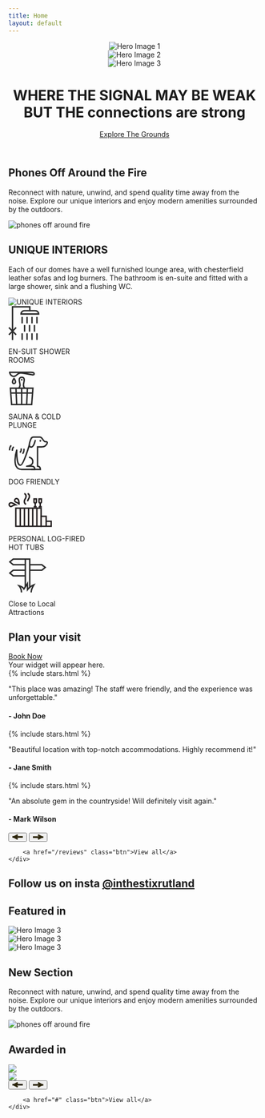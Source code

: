 ```yaml
---
title: Home
layout: default
---
```


<!-- Hero Section -->
<header class="hero">
    <div class="carousel">
        <div class="carousel-slide active">
            <img src="assets/images/ITS-carousel-home.jpg" alt="Hero Image 1">
        </div>
        <div class="carousel-slide">
            <img src="assets/images/DSC8899-Edit.jpg" alt="Hero Image 2">
        </div>
        <div class="carousel-slide">
            <img src="assets/images/DSC9064-Edit.jpg" alt="Hero Image 3">
        </div>
    </div>
    <div class="hero-text">
        <h1>WHERE THE SIGNAL MAY BE WEAK BUT THE <span class="homemade-apple">connections are strong</span></h1>
        <a href="#" class="btn">Explore The Grounds</a>
    </div>
</header>

<!-- About Section -->
<section class="about ripped">
    <div class="container">
        <h2>Phones Off Around the Fire</h2>
        <p>Reconnect with nature, unwind, and spend quality time away from the noise. Explore our unique interiors and enjoy modern amenities surrounded by the outdoors.</p>
    </div>
    <div class="image-par ripped flipped">
        <img data-speed="0.5" class="img-parallax" src="assets/images/phones-off-fire.jpg" alt="phones off around fire">
    </div>
</section>
<!-- About Section -->
<section class="about ripped">
    <div class="container">
        <h2>UNIQUE INTERIORS</h2>
        <p>Each of our domes have a well furnished lounge area, with chesterfield leather sofas and log burners. The bathroom is en-suite and fitted with a large shower, sink and a flushing WC.</p>
    </div>
    <div class="image-par ripped flipped">
        <img data-speed="0.5" class="img-parallax" src="assets/images/interiors.jpg" alt="UNIQUE INTERIORS">
    </div>
</section>
<!-- Amenities Section -->
<section class="amenities ripped after-ripped">
    <div class="container flex">
        <div class="amenity">
            <svg width="62" height="68" viewBox="0 0 62 68" fill="none" xmlns="http://www.w3.org/2000/svg"><path d="M8.21 67.66V1.41h34.58v8.73" stroke="#2B2B2B" stroke-width="2.83" stroke-miterlimit="10"/><path d="M60.44 15.77c0-3.71-3.01-6.72-6.72-6.72H31.94c-3.71 0-6.71 3.01-6.71 6.72h35.21ZM27.4 21.41v13.2M15.42 42.81 1 57.22M1 42.8l14.42 14.42M37.27 21.41v13.2M47.14 21.41v13.2M57 21.41v13.2M27.4 54.19V67.4M37.27 54.19V67.4M47.14 54.19V67.4M57 54.19V67.4M32.34 37.8V51M42.2 37.8V51M52.07 37.8V51" stroke="#2B2B2B" stroke-width="2.83" stroke-miterlimit="10"/></svg>
            <p>EN-SUIT SHOWER <br>ROOMS</p>
        </div>
        <div class="amenity">
            <svg width="53" height="68" viewBox="0 0 53 68" fill="none" xmlns="http://www.w3.org/2000/svg"><path d="M46.49 66.57H6.45l-2.49-32.6h45.07l-2.54 32.6ZM26.49 33.97v32.6M37.97 33.97l-1.44 32.6M16.54 66.57l-1.44-32.6M4.52 43.66h43.94" stroke="#2B2B2B" stroke-width="2.83" stroke-miterlimit="10"/><path d="M33.13 33.97s-3-1.96-3-6.21 1.5-6.39 1.5-10.64c0-4.93-4.32-4.93-4.78-4.93h-.36c-.47 0-4.78 0-4.78 4.93 0 4.25 1.5 6.39 1.5 10.64 0 4.25-3 6.21-3 6.21M2.38 2.27s1.54 8.65 9.12 7.99c5.26-.45 6.11-5.96 11.62-6.51C28.63 3.2 45.72 6.8 47 7.04c1.28.24 4.44.69 4.42-1.87-.02-2.85-4.47-2.91-6.13-2.91H2.39l-.01.01ZM11.2 14.71s-3.62 4.76-2.93 7.63c.25 1.06 1.1 2.34 2.93 2.34s2.69-1.3 2.94-2.38c.65-2.88-2.94-7.59-2.94-7.59Z" stroke="#2B2B2B" stroke-width="2.83" stroke-miterlimit="10"/><path d="M28.43 16.95c0-.99-.8-1.79-1.79-1.79s-1.79.8-1.79 1.79.8 1.8 1.79 1.8 1.79-.8 1.79-1.8Z" fill="#2B2B2B"/></svg>
            <p>SAUNA & COLD <br>PLUNGE</p>
        </div>
        <div class="amenity">
            <svg width="80" height="68" viewBox="0 0 80 68" fill="none" xmlns="http://www.w3.org/2000/svg"><path d="M53.89 7.55s-2.88 12.54-6.91 13.75c-1.3.39-2.04.23-2.88.03-.64-.16-2.35-.74-2.35-3.82 0-4.7 3.4-12.28 3.4-12.28s1.14-3.66 4.96-3.66h12.71s2.78.06 4.98 3.39c2.38 3.6 3.94 5.92 5.96 5.92h2.02c1.29 0 2.97 1.67 1.32 4.07-2.11 3.07-3.83 6.31-10.88 6.31H58.2v38.65c3.63 0 5.62 2.2 5.62 6.34H45.27" stroke="#2B2B2B" stroke-width="2.83" stroke-miterlimit="10"/><path d="M65.62 9.09c0-.99-.8-1.79-1.79-1.79s-1.79.8-1.79 1.79.8 1.79 1.79 1.79 1.79-.8 1.79-1.79Z" fill="#2B2B2B"/><path d="M41.75 17.51s-11.48 39.92-17.61 40.3c-6.13.38-7.56-12.77-7.56-30.08 0 0-11.93 38.43 9.7 38.52H52.8c0-3.54-1.88-6.36-6.26-6.36H36.51s12.24-.41 12.24-9.17c0-8.03-7.81-8.84-7.81-8.84" stroke="#2B2B2B" stroke-width="2.83" stroke-linejoin="round"/><path d="M10.87 21.12s-3.73 2.49-2.79 7.76M5.82 18.28s-4 2.84-3.54 9.8M22.96 32.37s3.55-2.73 2.26-7.94M28.15 34.85s3.8-3.1 2.86-10.02" stroke="#2B2B2B" stroke-width="2.83" stroke-miterlimit="10"/></svg>
            <p>DOG FRIENDLY</p>
        </div>
        <div class="amenity">
            <svg width="87" height="69" viewBox="0 0 87 69" fill="none" xmlns="http://www.w3.org/2000/svg"><path d="M65.33 30.72H14.82V66.8h50.51V30.72Z" fill="#FFFAF6" stroke="#231F20" stroke-width="2.8" stroke-miterlimit="10"/><path d="M48.61 30.72V66.8M56.9 30.72V66.8M40.32 30.72V66.8M32.03 30.72V66.8M23.74 30.72V66.8" stroke="#231F20" stroke-width="2.78" stroke-linejoin="round"/><path d="M75.41 46.81H65.33v20h10.08v-20ZM85.49 56.81H75.41v10h10.08v-10Z" fill="#FFFAF6" stroke="#231F20" stroke-width="2.8" stroke-miterlimit="10"/><path d="M38.51 16.94v-.05c0-4.4 3.51-5.21 3.51-9.65s-3.51-5.92-3.51-5.92" fill="#FFFAF6"/><path d="M38.51 16.94v-.05c0-4.4 3.51-5.21 3.51-9.65s-3.51-5.92-3.51-5.92" stroke="#231F20" stroke-width="2.84" stroke-miterlimit="10"/><path d="M35.28 22.86s-3.51-1.4-3.51-5.92v-.05c0-4.4 3.51-5.21 3.51-9.65s-3.51-5.92-3.51-5.92" fill="#FFFAF6"/><path d="M35.28 22.86s-3.51-1.4-3.51-5.92v-.05c0-4.4 3.51-5.21 3.51-9.65s-3.51-5.92-3.51-5.92" stroke="#231F20" stroke-width="2.84" stroke-miterlimit="10"/><path d="M61.22 12.11v5.88c0 1.31 1.06 2.37 2.37 2.37s2.37-1.06 2.37-2.37v-5.88h-4.74Z" fill="#FFFAF6" stroke="#231F20" stroke-width="2.8" stroke-miterlimit="10"/><path d="M63.59 20.79v7.18M60.51 27.97h6.21" stroke="#231F20" stroke-width="2.8" stroke-miterlimit="10"/><path d="M51.18 12.11v5.88c0 1.31 1.06 2.37 2.37 2.37s2.37-1.06 2.37-2.37v-5.88h-4.74Z" fill="#FFFAF6" stroke="#231F20" stroke-width="2.8" stroke-miterlimit="10"/><path d="M53.55 20.79v7.18M50.44 27.97h6.2" stroke="#231F20" stroke-width="2.8" stroke-miterlimit="10"/><path d="M21.34 22.39s-.09-7.66-2.35-9.78c-1.32-1.24-3.37-1.53-4.94-.42-1.76 1.25-2.41 5.25.94 6.34 2.76.9 6.34 3.86 6.34 3.86h.01ZM14.21 23.73s-6.52-4.37-9.56-3.76c-1.77.35-3.21 1.86-3.21 3.77 0 2.16 2.88 5.01 5.71 2.92 2.33-1.72 7.05-2.93 7.05-2.93h.01Z" fill="#FFFAF6" stroke="#231F20" stroke-width="2.8" stroke-miterlimit="10"/></svg>
            <p>PERSONAL LOG-FIRED <br>HOT TUBS</p>
        </div>
        <div class="amenity">
            <svg width="76" height="68" viewBox="0 0 76 68" fill="none" xmlns="http://www.w3.org/2000/svg"><path d="M42.65 58V1.41h-8.84v55.31M9.59 1.41h24.22v11.13H9.59L2.86 6.98l6.73-5.57ZM9.59 23.64h24.22v11.15H9.59l-6.73-5.58 6.73-5.57ZM66.87 23.64H42.65v-11.1h24.22l6.73 5.55-6.73 5.55Z" stroke="#2B2B2B" stroke-width="2.83" stroke-miterlimit="10"/><path d="M26.09 67.97c0-1.85.2-7.52-4.95-13.34 0 0 7.17 1.79 9.85 6.38l6.98-10.64.25 12.09s5.31-6.72 12.7-9.63c0 0-5.41 8.87-5.41 15.14" stroke="#2B2B2B" stroke-width="2.8" stroke-miterlimit="10"/></svg>
            <p>Close to Local <br> Attractions</p>
        </div>
    </div>
</section>

<section class="plan flex two-col">
    <div class="container flex">
        <div class="left">
        <h2>Plan your visit</h2>
        <a class="btn" href="/book-now/">Book Now</a>
        </div>
        <div class="right">
            <div data-calendar-key="E55755E8B4F2753BF0525E801AA3DDE4932565249BE8DE0E1A4179AD7D69345D170EEF11BFBC38B3A7A51585C16A08CFEC6525BEA3AB1235" data-calendar-departure-picker="true" data-calendar-mobile-grid="true"> Your widget will appear here. </div> <script src="https://secure.supercontrol.co.uk/components/embed.js"></script>
        </div>
    </div>
</section>
<!-- Reviews Section -->
<section class="reviews ripped">
    <div class="container">
        <div class="reviews-carousel">
    <div class="carousel-inner">
        <div class="carousel-item active">
            {% include stars.html %}
            <p>"This place was amazing! The staff were friendly, and the experience was unforgettable."</p>
            <h4>- John Doe</h4>
        </div>
        <div class="carousel-item">
            {% include stars.html %}
            <p>"Beautiful location with top-notch accommodations. Highly recommend it!"</p>
            <h4>- Jane Smith</h4>
        </div>
        <div class="carousel-item">
            {% include stars.html %} 
            <p>"An absolute gem in the countryside! Will definitely visit again."</p>
            <h4>- Mark Wilson</h4>
        </div>
    </div>
    <div class="carousel-controls">
        <button class="prev">
        <svg width="21" height="12" viewBox="0 0 21 12" fill="none" xmlns="http://www.w3.org/2000/svg"><path d="M0 7.113h20.785V3.881H0v3.232Z" fill="#2B240A"/><path d="m11.468 8.534-7.96-4.596-1.62 2.806 7.96 4.595 1.62-2.805Z" fill="#2B240A"/><path d="m11.468 2.805-7.96 4.596-1.62-2.805L9.848 0l1.62 2.805Z" fill="#2B240A"/></svg>
        </button>
        <button class="next">
            <svg width="21" height="12" viewBox="0 0 21 12" fill="none" xmlns="http://www.w3.org/2000/svg"><path d="M20.785 4.226H0V7.46h20.785V4.226Z" fill="#2B240A"/><path d="m9.316 2.805 7.96 4.596 1.62-2.805L10.936 0l-1.62 2.805Z" fill="#2B240A"/><path d="m9.316 8.534 7.96-4.596 1.62 2.805-7.96 4.596-1.62-2.805Z" fill="#2B240A"/></svg></button>
        </div>
    <div class="carousel-pager">
        <!-- Dots will be generated dynamically by JS -->
    </div>
</div>

        <a href="/reviews" class="btn">View all</a>
    </div>
</section>

<section class="instagram ripped flipped after-ripped-cream">
    <div class="container">
        <h2>Follow us on insta <span class="smaller"><a href="http://instagram.com/inthestixrutland">@inthestixrutland</a></span></h2>
    </div>
    <behold-widget feed-id="6V2litvVKsQQOfE1NnFa"></behold-widget>
<script>
  (() => {
    const d=document,s=d.createElement("script");s.type="module";
    s.src="https://w.behold.so/widget.js";d.head.append(s);
  })();
</script>
</section>
<section class="featured-in">
<div class="container">
        <h2>Featured in</h2>
        <div class="logos flex">
        <div class="logo">
            <img src="assets/images/image 3.png" alt="Hero Image 3">
        </div>
         <div class="logo">
            <img src="assets/images/image 5.png" alt="Hero Image 3">
        </div>
        <div class="logo">
            <img src="assets/images/image 4.png" alt="Hero Image 3">
        </div>
    </div>
    </div>
</section>
<!-- About Section -->
<section class="about ripped">
    <div class="container">
        <h2>New Section</h2>
        <p>Reconnect with nature, unwind, and spend quality time away from the noise. Explore our unique interiors and enjoy modern amenities surrounded by the outdoors.</p>
    </div>
    <div class="image-par ripped flipped">
        <img data-speed="0.5" class="img-parallax" src="assets/images/phones-off-fire.jpg" alt="phones off around fire">
    </div>
</section>
<!-- Reviews Section -->
<section class="reviews ripped">
<h2>Awarded in</h2>
    <div class="container">
        <div class="awards-carousel">
    <div class="carousel-inner">
        <div class="carousel-item active">
            <img src="assets/images/aaaward.png">
        </div>
        <div class="carousel-item">
             <img src="assets/images/shortlisted_award.png">
        </div>
    </div>
    <div class="carousel-controls">
        <button class="prev">
        <svg width="21" height="12" viewBox="0 0 21 12" fill="none" xmlns="http://www.w3.org/2000/svg"><path d="M0 7.113h20.785V3.881H0v3.232Z" fill="#2B240A"/><path d="m11.468 8.534-7.96-4.596-1.62 2.806 7.96 4.595 1.62-2.805Z" fill="#2B240A"/><path d="m11.468 2.805-7.96 4.596-1.62-2.805L9.848 0l1.62 2.805Z" fill="#2B240A"/></svg>
        </button>
        <button class="next">
            <svg width="21" height="12" viewBox="0 0 21 12" fill="none" xmlns="http://www.w3.org/2000/svg"><path d="M20.785 4.226H0V7.46h20.785V4.226Z" fill="#2B240A"/><path d="m9.316 2.805 7.96 4.596 1.62-2.805L10.936 0l-1.62 2.805Z" fill="#2B240A"/><path d="m9.316 8.534 7.96-4.596 1.62 2.805-7.96 4.596-1.62-2.805Z" fill="#2B240A"/></svg></button>
        </div>
    <div class="carousel-pager">
        <!-- Dots will be generated dynamically by JS -->
    </div>
</div>

        <a href="#" class="btn">View all</a>
    </div>
</section>
